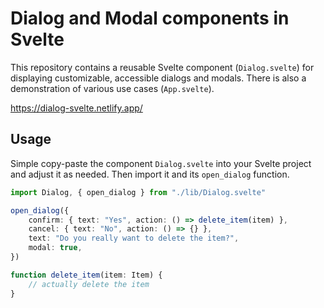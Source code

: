 # Dialog and Modal components in Svelte

This repository contains a reusable Svelte component (`Dialog.svelte`) for displaying customizable, accessible dialogs and modals. There is also a demonstration of various use cases (`App.svelte`).

https://dialog-svelte.netlify.app/

## Usage

Simple copy-paste the component `Dialog.svelte` into your Svelte project and adjust it as needed. Then import it and its `open_dialog` function.

```typescript
import Dialog, { open_dialog } from "./lib/Dialog.svelte"

open_dialog({
	confirm: { text: "Yes", action: () => delete_item(item) },
	cancel: { text: "No", action: () => {} },
	text: "Do you really want to delete the item?",
	modal: true,
})

function delete_item(item: Item) {
	// actually delete the item
}
```
